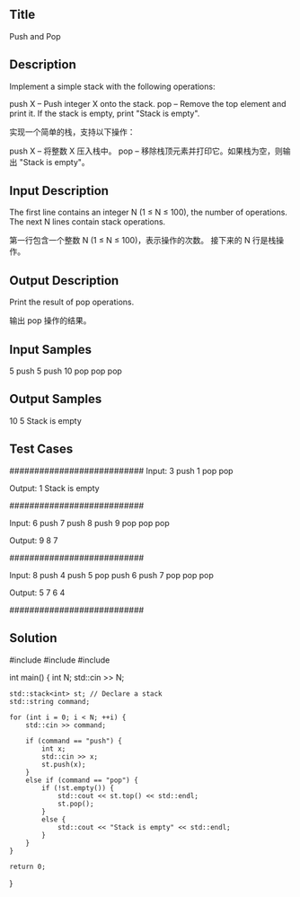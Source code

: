 ## Title
Push and Pop


## Description
Implement a simple stack with the following operations:

push X – Push integer X onto the stack.
pop – Remove the top element and print it. If the stack is empty, print "Stack is empty".


实现一个简单的栈，支持以下操作：

push X – 将整数 X 压入栈中。
pop – 移除栈顶元素并打印它。如果栈为空，则输出 "Stack is empty"。


## Input Description
The first line contains an integer N (1 ≤ N ≤ 100), the number of operations.
The next N lines contain stack operations.


第一行包含一个整数 N (1 ≤ N ≤ 100)，表示操作的次数。
接下来的 N 行是栈操作。

## Output Description

Print the result of pop operations.

输出 pop 操作的结果。

## Input Samples
5
push 5
push 10
pop
pop
pop


## Output Samples
10
5
Stack is empty


## Test Cases
###########################
Input:
3
push 1
pop
pop


Output:
1
Stack is empty


###########################

Input:
6
push 7
push 8
push 9
pop
pop
pop


Output:
9
8
7


###########################


Input:
8
push 4
push 5
pop
push 6
push 7
pop
pop
pop


Output:
5
7
6
4


###########################


## Solution


#include <iostream>
#include <stack>
#include <string>

int main() {
    int N;
    std::cin >> N;
    
    std::stack<int> st; // Declare a stack
    std::string command;
    
    for (int i = 0; i < N; ++i) {
        std::cin >> command;
        
        if (command == "push") {
            int x;
            std::cin >> x;
            st.push(x);
        } 
        else if (command == "pop") {
            if (!st.empty()) {
                std::cout << st.top() << std::endl;
                st.pop();
            } 
            else {
                std::cout << "Stack is empty" << std::endl;
            }
        }
    }

    return 0;
}
